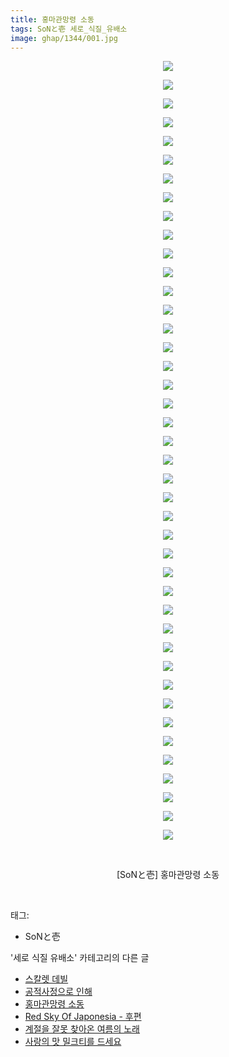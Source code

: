 ```yaml
---
title: 홍마관망령 소동
tags: SoNと壱 세로_식질_유배소
image: ghap/1344/001.jpg
---
```

<div class="article">
<p style="text-align: center; clear: none; float: none;"><img src="{{ site.nasurl }}/ghap/1344/001.jpg"/></p>
<p style="text-align: center; clear: none; float: none;"><img src="{{ site.nasurl }}/ghap/1344/002.jpg"/></p>
<p style="text-align: center; clear: none; float: none;"><img src="{{ site.nasurl }}/ghap/1344/003.jpg"/></p>
<p style="text-align: center; clear: none; float: none;"><img src="{{ site.nasurl }}/ghap/1344/004.jpg"/></p>
<p style="text-align: center; clear: none; float: none;"><img src="{{ site.nasurl }}/ghap/1344/005.jpg"/></p>
<p style="text-align: center; clear: none; float: none;"><img src="{{ site.nasurl }}/ghap/1344/006.jpg"/></p>
<p style="text-align: center; clear: none; float: none;"><img src="{{ site.nasurl }}/ghap/1344/007.jpg"/></p>
<p style="text-align: center; clear: none; float: none;"><img src="{{ site.nasurl }}/ghap/1344/008.jpg"/></p>
<p style="text-align: center; clear: none; float: none;"><img src="{{ site.nasurl }}/ghap/1344/009.jpg"/></p>
<p style="text-align: center; clear: none; float: none;"><img src="{{ site.nasurl }}/ghap/1344/010.jpg"/></p>
<p style="text-align: center; clear: none; float: none;"><img src="{{ site.nasurl }}/ghap/1344/011.jpg"/></p>
<p style="text-align: center; clear: none; float: none;"><img src="{{ site.nasurl }}/ghap/1344/012.jpg"/></p>
<p style="text-align: center; clear: none; float: none;"><img src="{{ site.nasurl }}/ghap/1344/013.jpg"/></p>
<p style="text-align: center; clear: none; float: none;"><img src="{{ site.nasurl }}/ghap/1344/014.jpg"/></p>
<p style="text-align: center; clear: none; float: none;"><img src="{{ site.nasurl }}/ghap/1344/015.jpg"/></p>
<p style="text-align: center; clear: none; float: none;"><img src="{{ site.nasurl }}/ghap/1344/016.jpg"/></p>
<p style="text-align: center; clear: none; float: none;"><img src="{{ site.nasurl }}/ghap/1344/017.jpg"/></p>
<p style="text-align: center; clear: none; float: none;"><img src="{{ site.nasurl }}/ghap/1344/018.jpg"/></p>
<p style="text-align: center; clear: none; float: none;"><img src="{{ site.nasurl }}/ghap/1344/019.jpg"/></p>
<p style="text-align: center; clear: none; float: none;"><img src="{{ site.nasurl }}/ghap/1344/020.jpg"/></p>
<p style="text-align: center; clear: none; float: none;"><img src="{{ site.nasurl }}/ghap/1344/021.jpg"/></p>
<p style="text-align: center; clear: none; float: none;"><img src="{{ site.nasurl }}/ghap/1344/022.jpg"/></p>
<p style="text-align: center; clear: none; float: none;"><img src="{{ site.nasurl }}/ghap/1344/023.jpg"/></p>
<p style="text-align: center; clear: none; float: none;"><img src="{{ site.nasurl }}/ghap/1344/024.jpg"/></p>
<p style="text-align: center; clear: none; float: none;"><img src="{{ site.nasurl }}/ghap/1344/025.jpg"/></p>
<p style="text-align: center; clear: none; float: none;"><img src="{{ site.nasurl }}/ghap/1344/026.jpg"/></p>
<p style="text-align: center; clear: none; float: none;"><img src="{{ site.nasurl }}/ghap/1344/027.jpg"/></p>
<p style="text-align: center; clear: none; float: none;"><img src="{{ site.nasurl }}/ghap/1344/028.jpg"/></p>
<p style="text-align: center; clear: none; float: none;"><img src="{{ site.nasurl }}/ghap/1344/029.jpg"/></p>
<p style="text-align: center; clear: none; float: none;"><img src="{{ site.nasurl }}/ghap/1344/030.jpg"/></p>
<p style="text-align: center; clear: none; float: none;"><img src="{{ site.nasurl }}/ghap/1344/031.jpg"/></p>
<p style="text-align: center; clear: none; float: none;"><img src="{{ site.nasurl }}/ghap/1344/032.jpg"/></p>
<p style="text-align: center; clear: none; float: none;"><img src="{{ site.nasurl }}/ghap/1344/033.jpg"/></p>
<p style="text-align: center; clear: none; float: none;"><img src="{{ site.nasurl }}/ghap/1344/034.jpg"/></p>
<p style="text-align: center; clear: none; float: none;"><img src="{{ site.nasurl }}/ghap/1344/035.jpg"/></p>
<p style="text-align: center; clear: none; float: none;"><img src="{{ site.nasurl }}/ghap/1344/036.jpg"/></p>
<p style="text-align: center; clear: none; float: none;"><img src="{{ site.nasurl }}/ghap/1344/037.jpg"/></p>
<p style="text-align: center; clear: none; float: none;"><img src="{{ site.nasurl }}/ghap/1344/038.jpg"/></p>
<p style="text-align: center; clear: none; float: none;"><img src="{{ site.nasurl }}/ghap/1344/039.jpg"/></p>
<p style="text-align: center; clear: none; float: none;"><img src="{{ site.nasurl }}/ghap/1344/040.jpg"/></p>
<p style="text-align: center; clear: none; float: none;"><img src="{{ site.nasurl }}/ghap/1344/041.jpg"/></p>
<p style="text-align: center; clear: none; float: none;"><img src="{{ site.nasurl }}/ghap/1344/042.jpg"/></p>
<p style="text-align: center; clear: none; float: none;"><br/></p>
<p style="text-align: center; clear: none; float: none;">[SoNと壱] 홍마관망령 소동</p>
<p><br/></p>
</div><div class="tagTrail">
<p>태그: </p>
<ul>
<li>SoNと壱</li>
</ul>
</div><div class="another">
<p>'세로 식질 유배소' 카테고리의 다른 글</p>
<ul>
<li><a href="/2016-08-07-ghap_1399">스칼렛 데빌</a></li>
<li><a href="/2016-08-06-ghap_1381">공적사정으로 인해</a></li>
<li><a href="/2016-08-04-ghap_1344">홍마관망령 소동</a></li>
<li><a href="/2016-08-01-ghap_1293">Red Sky Of Japonesia - 후편</a></li>
<li><a href="/2016-07-30-ghap_1226">계절을 잘못 찾아온 여름의 노래</a></li>
<li><a href="/2016-07-28-ghap_1184">사랑의 맛 밀크티를 드세요</a></li>
</ul>
</div><div class="cb_module cb_fluid">
<div class="cb_wrt cb_profile">
</div><!-- commentList close -->
</div>